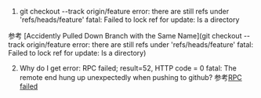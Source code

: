 1. git checkout --track origin/feature
error: there are still refs under 'refs/heads/feature'
fatal: Failed to lock ref for update: Is a directory


参考
[Accidently Pulled Down Branch with the Same Name](git checkout --track origin/feature
error: there are still refs under 'refs/heads/feature'
fatal: Failed to lock ref for update: Is a directory)


2. Why do I get error: RPC failed; result=52, HTTP code = 0 fatal: The remote end hung up unexpectedly when pushing to github?
参考[RPC failed](http://stackoverflow.com/questions/18436812/why-do-i-get-error-rpc-failed-result-52-http-code-0-fatal-the-remote-end-h)
